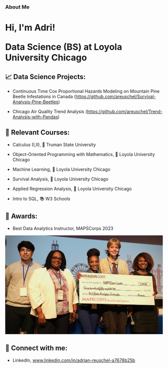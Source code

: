 ### About Me

<h1>Hi, I'm Adri! 

  
Data Science (BS) at Loyola University Chicago

<h2> 📈 Data Science Projects:</h2>

- Continuous Time Cox Proportional Hazards Modeling on Mountain Pine Beetle Infestations in Canada    (https://github.com/areuschel/Survival-Analysis-Pine-Beetles)

- Chicago Air Quality Trend Analysis (https://github.com/areuschel/Trend-Analysis-with-Pandas)


<h2> 📍 Relevant Courses:</h2>

- Calculus (I,II), 🐶 Truman State University

- Object-Oriented Programming with Mathematics, 🐺 Loyola University Chicago

- Machine Learning, 🐺 Loyola University Chicago

- Survival Analysis, 🐺 Loyola University Chicago

- Applied Regression Analysis, 🐺 Loyola University Chicago

- Intro to SQL, 📚 W3 Schools



<h2> 💌 Awards:</h2>

- Best Data Analytics Instructor, MAPSCorps 2023

![MAPSCorps](/Reuschel_Adrian_Scholarship.jpeg?raw=true "Optional Title")



<h2> 👥 Connect with me:</h2>

- LinkedIn, www.linkedin.com/in/adrian-reuschel-a7678b25b

  
